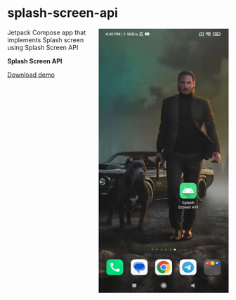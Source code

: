 # splash-screen-api

<img align="right" width="296" height="600"  src="https://github.com/raheemadamboev/splash-screen-api/blob/master/banner.gif" />

Jetpack Compose app that implements Splash screen using Splash Screen API

**Splash Screen API**

<a href="https://github.com/raheemadamboev/splash-screen-api/blob/master/app-debug.apk">Download demo</a>
